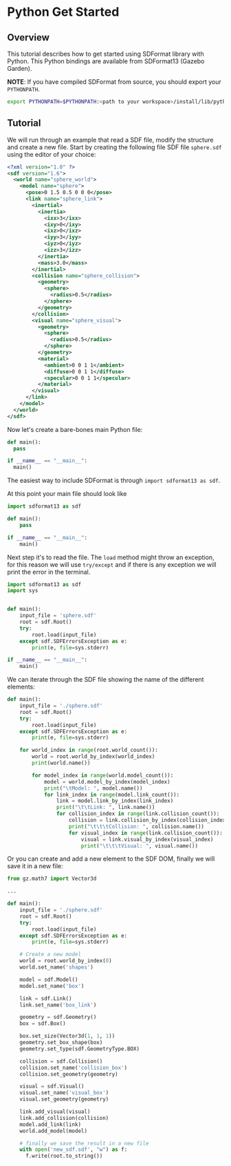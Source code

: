 # Python Get Started

## Overview

This tutorial describes how to get started using SDFormat library with Python.
This Python bindings are available from SDFormat13 (Gazebo Garden).

**NOTE**: If you have compiled SDFormat from source, you should export your `PYTHONPATH`.

```bash
export PYTHONPATH=$PYTHONPATH:<path to your workspace>/install/lib/python
```

## Tutorial

We will run through an example that read a SDF file, modify the structure and
create a new file. Start by creating the following file SDF file `sphere.sdf`
using the editor of your choice:

```xml
<?xml version="1.0" ?>
<sdf version="1.6">
  <world name="sphere_world">
    <model name="sphere">
      <pose>0 1.5 0.5 0 0 0</pose>
      <link name="sphere_link">
        <inertial>
          <inertia>
            <ixx>3</ixx>
            <ixy>0</ixy>
            <ixz>0</ixz>
            <iyy>3</iyy>
            <iyz>0</iyz>
            <izz>3</izz>
          </inertia>
          <mass>3.0</mass>
        </inertial>
        <collision name="sphere_collision">
          <geometry>
            <sphere>
              <radius>0.5</radius>
            </sphere>
          </geometry>
        </collision>
        <visual name="sphere_visual">
          <geometry>
            <sphere>
              <radius>0.5</radius>
            </sphere>
          </geometry>
          <material>
            <ambient>0 0 1 1</ambient>
            <diffuse>0 0 1 1</diffuse>
            <specular>0 0 1 1</specular>
          </material>
        </visual>
      </link>
    </model>
  </world>
</sdf>
```

Now let's create a bare-bones main Python file:

```python
def main():
  pass

if __name__ == "__main__":
  main()
```

The easiest way to include SDFormat is through `import sdformat13 as sdf`.

At this point your main file should look like

```python
import sdformat13 as sdf

def main():
    pass

if __name__ == "__main__":
    main()
```

Next step it's to read the file. The `load` method might throw an exception,
for this reason we will use `try/except` and if there is any exception we will
print the error in the terminal.

```python
import sdformat13 as sdf
import sys


def main():
    input_file = 'sphere.sdf'
    root = sdf.Root()
    try:
        root.load(input_file)
    except sdf.SDFErrorsException as e:
        print(e, file=sys.stderr)

if __name__ == "__main__":
    main()
```

We can iterate through the SDF file showing the name of the different elements:

```python
def main():
    input_file = './sphere.sdf'
    root = sdf.Root()
    try:
        root.load(input_file)
    except sdf.SDFErrorsException as e:
        print(e, file=sys.stderr)

    for world_index in range(root.world_count()):
        world = root.world_by_index(world_index)
        print(world.name())

        for model_index in range(world.model_count()):
            model = world.model_by_index(model_index)
            print("\tModel: ", model.name())
            for link_index in range(model.link_count()):
                link = model.link_by_index(link_index)
                print("\t\tLink: ", link.name())
                for collision_index in range(link.collision_count()):
                    collision = link.collision_by_index(collision_index)
                    print("\t\t\tCollision: ", collision.name())
                    for visual_index in range(link.collision_count()):
                        visual = link.visual_by_index(visual_index)
                        print("\t\t\tVisual: ", visual.name())
```

Or you can create and add a new element to the SDF DOM, finally we will save it in a new file:

```python
from gz.math7 import Vector3d

...

def main():
    input_file = './sphere.sdf'
    root = sdf.Root()
    try:
        root.load(input_file)
    except sdf.SDFErrorsException as e:
        print(e, file=sys.stderr)

    # Create a new model
    world = root.world_by_index(0)
    world.set_name('shapes')

    model = sdf.Model()
    model.set_name('box')

    link = sdf.Link()
    link.set_name('box_link')

    geometry = sdf.Geometry()
    box = sdf.Box()

    box.set_size(Vector3d(1, 1, 1))
    geometry.set_box_shape(box)
    geometry.set_type(sdf.GeometryType.BOX)

    collision = sdf.Collision()
    collision.set_name('collision_box')
    collision.set_geometry(geometry)

    visual = sdf.Visual()
    visual.set_name('visual_box')
    visual.set_geometry(geometry)

    link.add_visual(visual)
    link.add_collision(collision)
    model.add_link(link)
    world.add_model(model)

    # finally we save the result in a new file
    with open('new_sdf.sdf', "w") as f:
      f.write(root.to_string())
```

